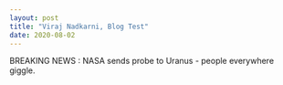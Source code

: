 ```yaml
---
layout: post
title: "Viraj Nadkarni, Blog Test"
date: 2020-08-02
---
```


BREAKING NEWS : NASA sends probe to Uranus - people everywhere giggle.
